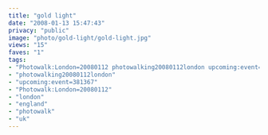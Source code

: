 ```yaml
---
title: "gold light"
date: "2008-01-13 15:47:43"
privacy: "public"
image: "photo/gold-light/gold-light.jpg"
views: "15"
faves: "1"
tags:
- "Photowalk:London=20080112 photowalking20080112london upcoming:event=381367 london england uk Photowalk:London=20080112"
- "photowalking20080112london"
- "upcoming:event=381367"
- "Photowalk:London=20080112"
- "london"
- "england"
- "photowalk"
- "uk"
---
```


